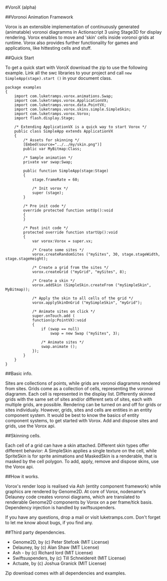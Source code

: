 #VoroX (alpha)

##Voronoi Animation Framework

Vorox is an extensible implementation of continuously generated (animatable) voronoi diagramms in Actionscript 3 using Stage3D for display rendering. Vorox enables to move and 'skin' cells inside voronoi grids at runtime. Vorox also provides further functionality for games and applications, like hittesting cells and stuff. 


##Quick Start

To get a quick start with VoroX download the zip to use the following example. Link all the swc libraries to your project and call <code>new SimpleApp(stage).start ()</code> in your document class.

```actionscript3
package examples 
{
	import com.luketramps.vorox.animations.Swap;
	import com.luketramps.vorox.ApplicationVX;
	import com.luketramps.vorox.data.PointVX;
	import com.luketramps.vorox.skins.simple.SimpleSkin;
	import com.luketramps.vorox.Vorox;
	import flash.display.Stage;
	
	/* Extending ApplicationVX is a quick way to start Vorox */
	public class SimpleApp extends ApplicationVX
	{
		/* Assets for skinning */
		[Embed(source="../../my/skin.png")]
		public var MyBitmap:Class;
		
		/* Sample animation */
		private var swap:Swap;
		
		public function SimpleApp(stage:Stage) 
		{
			stage.frameRate = 60;
			
			/* Init vorox */
			super (stage);
		}
		
		/* Pre init code */
		override protected function setUp():void 
		{
		}
		
		/* Post init code */
		protected override function startUp():void
		{
			var vorox:Vorox = super.vx;
			
			/* Create some sites */
			vorox.createRandomSites ("mySites", 30, stage.stageWidth, stage.stageHeight);
			
			/* Create a grid from the sites */
			vorox.createGrid ("myGrid", "mySites", 8);
			
			/* Create a skin */
			vorox.addSkin (SimpleSkin.createFrom ("mySimpleSkin", MyBitmap));
			
			/* Apply the skin to all cells of the grid */
			vorox.applySkinOnGrid ("mySimpleSkin", "myGrid");	

			/* Animate sites on click */
			super.onTouch.add (
			function(p:PointVX):void
			{
				if (swap == null)
					swap = new Swap ("mySites", 3);
					
				/* Animate sites */
				swap.animate ();
			});
		}	
	}
}
```


##Basic info.

Sites are collections of points, while grids are voronoi diagramms rendered from sites. Grids come as a collection of cells, representing the voronoi diagramm. Each cell is represented in the display list. Differently skinned grids with the same set of sites and/or different sets of sites, each with multiple grids, are possible. Rendering can be turned on and off for grids or sites individualy. However, grids, sites and cells are entities in an entity component system. It would be best to know the basics of entity component systems, to get started with Vorox. Add and dispose sites and grids, use the Vorox api.


##Skinning cells.

Each cell of a grid can have a skin attached. Different skin types offer different behavior: A SimpleSkin applies a single texture on the cell, while SpriteSkin is for sprite animations and MaskedSkin is a renderable, that is masked by the cell polygon. To add, apply, remove and dispose skins, use the Vorox api. 


##How it works.

Vorox's render loop is realised via Ash (entity component framework) while graphics are rendered by Genome2D. At core of Vorox, nodename's Delauney code creates voronoi diagrams, which are translated to renderable Genome2D components by Vorox on a per frame/tick basis. Dependency injection is handled by swiftsuspenders.


If you have any questions, drop a mail or visit luketramps.com. Don't forget to let me know about bugs, if you find any.


##Third party dependencies. 

- Genome2D, by (c) Peter Stefcek (MIT License)
- Delauney, by (c) Alan Shaw (MIT License)
- Ash - by (c) Richard lord (MIT License)
- Swiftsuspenders, by (c) Till Schneidereit (MIT License)
- Actuate, by (c) Joshua Granick (MIT License)


Zip download comes with all dependencies and examples.
